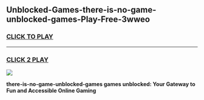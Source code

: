 
## Unblocked-Games-there-is-no-game-unblocked-games-Play-Free-3wweo
<h3>
<a href="https://premium76.site?title=there-is-no-game-unblocked-games&ref=23A">CLICK TO PLAY</a></h3>
<hr>

<h3>
<a href="https://premium76.site?title=there-is-no-game-unblocked-games&ref=23A">CLICK 2 PLAY</a>
  
</h3>

<a href="https://premium76.site?title=there-is-no-game-unblocked-games&ref=23A"><img src="https://clearcache.store/games.png"></a>


**there-is-no-game-unblocked-games games unblocked: Your Gateway to Fun and Accessible Online Gaming**
